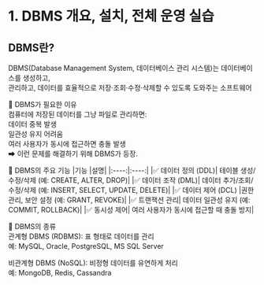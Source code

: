 # 1. DBMS 개요, 설치, 전체 운영 실습
## DBMS란?  
DBMS(Database Management System, 데이터베이스 관리 시스템)는 데이터베이스를 생성하고,  
관리하고, 데이터를 효율적으로 저장·조회·수정·삭제할 수 있도록 도와주는 소프트웨어

🔹 DBMS가 필요한 이유  
컴퓨터에 저장된 데이터를 그냥 파일로 관리하면:  
데이터 중복 발생  
일관성 유지 어려움  
여러 사용자가 동시에 접근하면 충돌 발생  
➡ 이런 문제를 해결하기 위해 DBMS가 등장.  

  
🔹 DBMS의 주요 기능
|기능	|설명|
|:----:|:----:|
|✅ 데이터 정의 (DDL)|	테이블 생성/수정/삭제 (예: CREATE, ALTER, DROP)|
|✅ 데이터 조작 (DML)|	데이터 추가/조회/수정/삭제 (예: INSERT, SELECT, UPDATE, DELETE)|
|✅ 데이터 제어 (DCL)	|권한 관리, 보안 설정 (예: GRANT, REVOKE)|
|✅ 트랜잭션 관리|	데이터 일관성 유지 (예: COMMIT, ROLLBACK)|
|✅ 동시성 제어|	여러 사용자가 동시에 접근할 때 충돌 방지|


🔹 DBMS의 종류  
관계형 DBMS (RDBMS): 표 형태로 데이터를 관리  
예: MySQL, Oracle, PostgreSQL, MS SQL Server  

비관계형 DBMS (NoSQL): 비정형 데이터를 유연하게 처리  
예: MongoDB, Redis, Cassandra  
